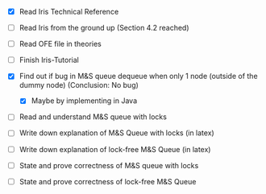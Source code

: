 - [x] Read Iris Technical Reference
- [ ] Read Iris from the ground up (Section 4.2 reached)
- [ ] Read OFE file in theories
- [ ] Finish Iris-Tutorial
- [x] Find out if bug in M&S queue dequeue when only 1 node (outside of the dummy node) (Conclusion: No bug)
  - [x] Maybe by implementing in Java

- [ ] Read and understand M&S queue with locks
- [ ] Write down explanation of M&S Queue with locks (in latex)
- [ ] Write down explanation of lock-free M&S Queue (in latex)

- [ ] State and prove correctness of M&S queue with locks

- [ ] State and prove correctness of lock-free M&S Queue
